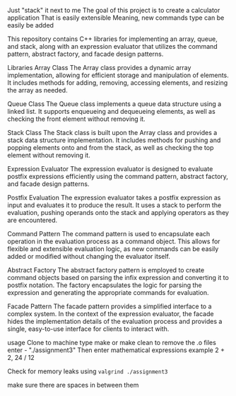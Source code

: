 Just "stack" it next to me
The goal of this project is to create a calculator application
That is easily extensible
Meaning, new commands type can be easily be added

This repository contains C++ libraries for implementing an array, queue, and stack, along with an expression evaluator that utilizes the command pattern, abstract factory, and facade design patterns.

Libraries
Array Class
The Array class provides a dynamic array implementation, allowing for efficient storage and manipulation of elements. It includes methods for adding, removing, accessing elements, and resizing the array as needed.

Queue Class
The Queue class implements a queue data structure using a linked list. It supports enqueueing and dequeueing elements, as well as checking the front element without removing it.

Stack Class
The Stack class is built upon the Array class and provides a stack data structure implementation. It includes methods for pushing and popping elements onto and from the stack, as well as checking the top element without removing it.

Expression Evaluator
The expression evaluator is designed to evaluate postfix expressions efficiently using the command pattern, abstract factory, and facade design patterns.

Postfix Evaluation
The expression evaluator takes a postfix expression as input and evaluates it to produce the result. It uses a stack to perform the evaluation, pushing operands onto the stack and applying operators as they are encountered.

Command Pattern
The command pattern is used to encapsulate each operation in the evaluation process as a command object. This allows for flexible and extensible evaluation logic, as new commands can be easily added or modified without changing the evaluator itself.

Abstract Factory
The abstract factory pattern is employed to create command objects based on parsing the infix expression and converting it to postfix notation. The factory encapsulates the logic for parsing the expression and generating the appropriate commands for evaluation.

Facade Pattern
The facade pattern provides a simplified interface to a complex system. In the context of the expression evaluator, the facade hides the implementation details of the evaluation process and provides a single, easy-to-use interface for clients to interact with.

usage
Clone to machine
type make or make clean to remove the .o files
enter - "./assignment3"
Then enter mathematical expressions
example 2 + 2, 24 / 12

Check for memory leaks using `valgrind ./assignment3`

make sure there are spaces in between them
